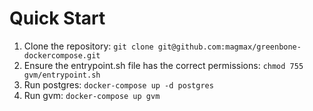 # Quick Start

1. Clone the repository: `git clone git@github.com:magmax/greenbone-dockercompose.git`
2. Ensure the entrypoint.sh file has the correct permissions: `chmod 755 gvm/entrypoint.sh`
3. Run postgres: `docker-compose up -d postgres`
4. Run gvm: `docker-compose up gvm`
